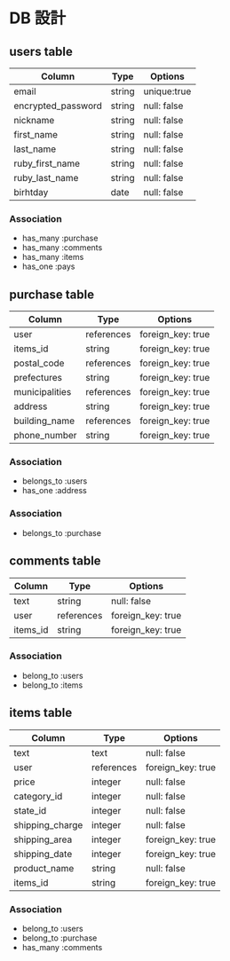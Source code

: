 # DB 設計

## users table

| Column             | Type   | Options     |
| ------------------ | ------ | ----------- |
| email              | string | unique:true |
| encrypted_password | string | null: false |
| nickname           | string | null: false |
| first_name         | string | null: false |
| last_name          | string | null: false |
| ruby_first_name    | string | null: false |
| ruby_last_name     | string | null: false |
| birhtday           | date   | null: false |

### Association

- has_many :purchase
- has_many :comments
- has_many :items
- has_one :pays

## purchase table

| Column         | Type       | Options           |
| -------------- | ---------- | ----------------- |
| user           | references | foreign_key: true |
| items_id       | string     | foreign_key: true |
| postal_code    | references | foreign_key: true |
| prefectures    | string     | foreign_key: true |
| municipalities | references | foreign_key: true |
| address        | string     | foreign_key: true |
| building_name  | references | foreign_key: true |
| phone_number   | string     | foreign_key: true |

### Association

- belongs_to :users
- has_one :address

### Association

- belongs_to :purchase

## comments table

| Column   | Type       | Options           |
| -------- | ---------- | ----------------- |
| text     | string     | null: false       |
| user     | references | foreign_key: true |
| items_id | string     | foreign_key: true |

### Association

- belong_to :users
- belong_to :items

## items table

| Column          | Type       | Options           |
| --------------- | ---------- | ----------------- |
| text            | text       | null: false       |
| user            | references | foreign_key: true |
| price           | integer    | null: false       |
| category_id     | integer    | null: false       |
| state_id        | integer    | null: false       |
| shipping_charge | integer    | null: false       |
| shipping_area   | integer    | foreign_key: true |
| shipping_date   | integer    | foreign_key: true |
| product_name    | string     | null: false       |
| items_id        | string     | foreign_key: true |

### Association

- belong_to :users
- belong_to :purchase
- has_many :comments
